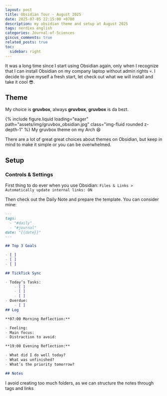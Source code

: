 ```yaml
---
layout: post
title: Obsidian Tour - August 2025
date: 2025-07-05 22:15:00 +0700
description: my obsidian theme and setup at August 2025
tags: nerdies english
categories: Journal-of-Sciences
giscus_comments: true
related_posts: true
toc:
  sidebar: right
---
```


It was a long time since I start using Obsidian again, only when I recognize that I can install Obsidian on my company laptop without admin rights :skull:. I decide to give myself a fresh start, let check out what we will install and take it cool :sunglasses:.

## Theme

My choice is **gruvbox**, always **gruvbox**, **gruvbox** is da bezt.

{% include figure.liquid loading="eager" path="assets/img/gruvbox_obsidian.jpg" class="img-fluid rounded z-depth-1" %}
My gruvbox theme on my Arch 😆

There are a lot of great great choices about themes on Obsidian, but keep in mind to make it simple or you can be overwhelmed.

## Setup 

### Controls & Settings

First thing to do ever when you use Obsidian: `Files & Links > Automatically update internal links: ON`

Then check out the Daily Note and prepare the template. You can consider mine:

```md
---
tags:
  - "#daily"
  - "#journal"
date: "{{date}}"
---

## Top 3 Goals

- [ ] 
- [ ] 
- [ ] 

## TickTick Sync

- Today’s Tasks: 
    - [ ] 
    - [ ]  
    - [ ] 
- Overdue:
    - [ ] 
## Log

**07:00 Morning Reflection:**  

- Feeling:
- Main focus:
- Distraction to avoid:

**19:00 Evening Reflection:**  

- What did I do well today?
- What was unfinished?
- What’s the priority tomorrow?

## Notes

```

I avoid creating too much folders, as we can structure the notes through tags and links
